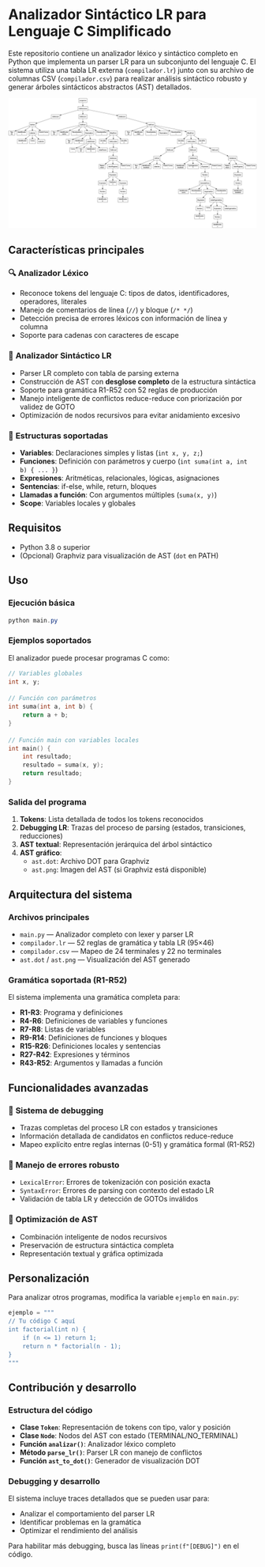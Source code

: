 # Analizador Sintáctico LR para Lenguaje C Simplificado

Este repositorio contiene un analizador léxico y sintáctico completo en Python que implementa un parser LR para un subconjunto del lenguaje C. El sistema utiliza una tabla LR externa (`compilador.lr`) junto con su archivo de columnas CSV (`compilador.csv`) para realizar análisis sintáctico robusto y generar árboles sintácticos abstractos (AST) detallados.

![Imagen AST](ast.png)

## Características principales

### 🔍 **Analizador Léxico**
- Reconoce tokens del lenguaje C: tipos de datos, identificadores, operadores, literales
- Manejo de comentarios de línea (`//`) y bloque (`/* */`)
- Detección precisa de errores léxicos con información de línea y columna
- Soporte para cadenas con caracteres de escape

### 🌳 **Analizador Sintáctico LR**
- Parser LR completo con tabla de parsing externa
- Construcción de AST con **desglose completo** de la estructura sintáctica
- Soporte para gramática R1-R52 con 52 reglas de producción
- Manejo inteligente de conflictos reduce-reduce con priorización por validez de GOTO
- Optimización de nodos recursivos para evitar anidamiento excesivo

### 📝 **Estructuras soportadas**
- **Variables**: Declaraciones simples y listas (`int x, y, z;`)
- **Funciones**: Definición con parámetros y cuerpo (`int suma(int a, int b) { ... }`)
- **Expresiones**: Aritméticas, relacionales, lógicas, asignaciones
- **Sentencias**: if-else, while, return, bloques
- **Llamadas a función**: Con argumentos múltiples (`suma(x, y)`)
- **Scope**: Variables locales y globales

## Requisitos
- Python 3.8 o superior
- (Opcional) Graphviz para visualización de AST (`dot` en PATH)
 

## Uso

### Ejecución básica
```powershell
python main.py
```

### Ejemplos soportados

El analizador puede procesar programas C como:

```c
// Variables globales
int x, y;

// Función con parámetros
int suma(int a, int b) {
    return a + b;
}

// Función main con variables locales
int main() {
    int resultado;
    resultado = suma(x, y);
    return resultado;
}
```

### Salida del programa
1. **Tokens**: Lista detallada de todos los tokens reconocidos
2. **Debugging LR**: Trazas del proceso de parsing (estados, transiciones, reducciones)
3. **AST textual**: Representación jerárquica del árbol sintáctico
4. **AST gráfico**: 
   - `ast.dot`: Archivo DOT para Graphviz
   - `ast.png`: Imagen del AST (si Graphviz está disponible)

## Arquitectura del sistema

### Archivos principales
- `main.py` — Analizador completo con lexer y parser LR
- `compilador.lr` — 52 reglas de gramática y tabla LR (95×46)
- `compilador.csv` — Mapeo de 24 terminales y 22 no terminales
- `ast.dot` / `ast.png` — Visualización del AST generado

### Gramática soportada (R1-R52)
El sistema implementa una gramática completa para:
- **R1-R3**: Programa y definiciones
- **R4-R6**: Definiciones de variables y funciones  
- **R7-R8**: Listas de variables
- **R9-R14**: Definiciones de funciones y bloques
- **R15-R26**: Definiciones locales y sentencias
- **R27-R42**: Expresiones y términos
- **R43-R52**: Argumentos y llamadas a función

## Funcionalidades avanzadas

### 🔧 **Sistema de debugging**
- Trazas completas del proceso LR con estados y transiciones
- Información detallada de candidatos en conflictos reduce-reduce
- Mapeo explícito entre reglas internas (0-51) y gramática formal (R1-R52)

### 🎯 **Manejo de errores robusto**
- `LexicalError`: Errores de tokenización con posición exacta
- `SyntaxError`: Errores de parsing con contexto del estado LR
- Validación de tabla LR y detección de GOTOs inválidos

### 🌲 **Optimización de AST**
- Combinación inteligente de nodos recursivos
- Preservación de estructura sintáctica completa
- Representación textual y gráfica optimizada

## Personalización

Para analizar otros programas, modifica la variable `ejemplo` en `main.py`:

```python
ejemplo = """
// Tu código C aquí
int factorial(int n) {
    if (n <= 1) return 1;
    return n * factorial(n - 1);
}
"""
```

## Contribución y desarrollo

### Estructura del código
- **Clase `Token`**: Representación de tokens con tipo, valor y posición
- **Clase `Node`**: Nodos del AST con estado (TERMINAL/NO_TERMINAL)
- **Función `analizar()`**: Analizador léxico completo
- **Método `parse_lr()`**: Parser LR con manejo de conflictos
- **Función `ast_to_dot()`**: Generador de visualización DOT

### Debugging y desarrollo
El sistema incluye traces detallados que se pueden usar para:
- Analizar el comportamiento del parser LR
- Identificar problemas en la gramática
- Optimizar el rendimiento del análisis

Para habilitar más debugging, busca las líneas `print(f"[DEBUG]")` en el código.


